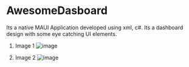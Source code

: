# AwesomeDasboard
Its a native MAUI Application developed using xml, c#. Its a dashboard design with some eye catching UI elements.

1) Image 1
![image](https://user-images.githubusercontent.com/20930410/204598010-99d27f4c-c14c-43f9-8618-376c4d87107d.png)

2) Image 2
![image](https://user-images.githubusercontent.com/20930410/204598287-c87c7be6-9180-4175-b550-2387401f0239.png)
